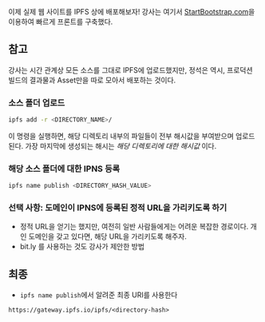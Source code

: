 이제 실제 웹 사이트를 IPFS 상에 배포해보자! 강사는 여기서 [StartBootstrap.com](https://startbootstrap.com)을 이용하여 빠르게 프론트를 구축했다.

## 참고

강사는 시간 관계상 모든 소스를 그대로 IPFS에 업로드했지만, 정석은 역시, 프로덕션 빌드의 결과물과 Asset만을 따로 모아서 배포하는 것이다.

### 소스 폴더 업로드

```bash
ipfs add -r <DIRECTORY_NAME>/
```

이 명령을 실행하면, 해당 디렉토리 내부의 파일들이 전부 해시값을 부여받으며 업로드된다. 가장 마지막에 생성되는 해시는 *해당 디렉토리에 대한 해시값* 이다.

### 해당 소스 폴더에 대한 IPNS 등록

```bash
ipfs name publish <DIRECTORY_HASH_VALUE>
```

### 선택 사항: 도메인이 IPNS에 등록된 정적 URL을 가리키도록 하기

- 정적 URL을 얻기는 했지만, 여전히 일반 사람들에게는 어려운 복잡한 경로이다. 개인 도메인을 갖고 있다면, 해당 URL을 가리키도록 해주자.
- bit.ly 를 사용하는 것도 강사가 제안한 방법

## 최종

- `ipfs name publish`에서 알려준 최종 URI를 사용한다

`https://gateway.ipfs.io/ipfs/<directory-hash>`
